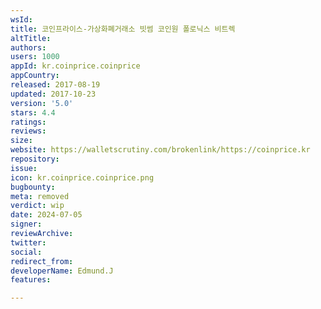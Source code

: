 ```yaml
---
wsId: 
title: 코인프라이스-가상화폐거래소 빗썸 코인원 폴로닉스 비트렉
altTitle: 
authors: 
users: 1000
appId: kr.coinprice.coinprice
appCountry: 
released: 2017-08-19
updated: 2017-10-23
version: '5.0'
stars: 4.4
ratings: 
reviews: 
size: 
website: https://walletscrutiny.com/brokenlink/https://coinprice.kr
repository: 
issue: 
icon: kr.coinprice.coinprice.png
bugbounty: 
meta: removed
verdict: wip
date: 2024-07-05
signer: 
reviewArchive: 
twitter: 
social: 
redirect_from: 
developerName: Edmund.J
features: 

---
```


